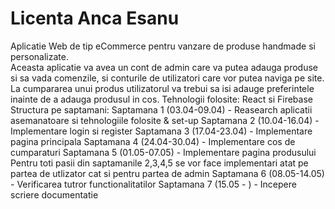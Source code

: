 # Licenta Anca Esanu
Aplicatie Web de tip eCommerce pentru vanzare de produse handmade si personalizate. </br>
Aceasta aplicatie va avea un cont de admin care va putea adauga produse si sa vada comenzile, si conturile de utilizatori care vor putea naviga pe site. La cumpararea unui produs utilizatorul va trebui sa isi adauge preferintele inainte de a adauga produsul in cos.
Tehnologii folosite: React si Firebase
Structura pe saptamani:
Saptamana 1 (03.04-09.04) - Reasearch aplicatii asemanatoare si tehnologiile folosite & set-up
Saptamana 2 (10.04-16.04) - Implementare login si register
Saptamana 3 (17.04-23.04) - Implementare pagina principala
Saptamana 4 (24.04-30.04) - Implementare cos de cumparaturi
Saptamana 5 (01.05-07.05) - Implementare pagina produsului
Pentru toti pasii din saptamanile 2,3,4,5 se vor face implementari atat pe partea de utlizator cat si pentru partea de admin
Saptamana 6 (08.05-14.05) - Verificarea tutror functionalitatilor
Saptamana 7 (15.05 -    ) - Incepere scriere documentatie
